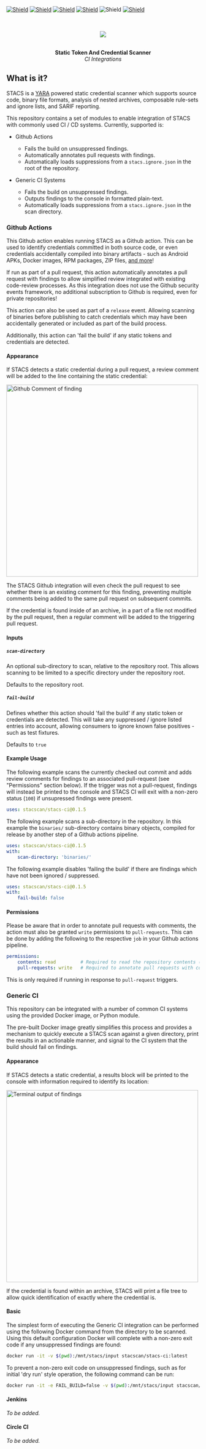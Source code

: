 [![Shield](https://img.shields.io/github/workflow/status/stacscan/stacs-ci/Check?label=Tests&style=flat-square)](https://github.com/stacscan/stacs-ci/actions?workflow=Check)
[![Shield](https://img.shields.io/github/workflow/status/stacscan/stacs-ci/Publish?label=Deploy&style=flat-square)](https://github.com/stacscan/stacs-ci/actions?workflow=Publish)
[![Shield](https://img.shields.io/docker/pulls/stacscan/stacs-ci?style=flat-square)](https://hub.docker.com/r/stacscan/stacs-ci)
[![Shield](https://img.shields.io/docker/image-size/stacscan/stacs-ci?style=flat-square)](https://hub.docker.com/r/stacscan/stacs-ci/tags?page=1&ordering=last_updated)
![Shield](https://img.shields.io/github/license/stacscan/stacs-ci?style=flat-square)
[![Shield](https://img.shields.io/twitter/follow/stacscan?style=flat-square)](https://twitter.com/stacscan)
<p align="center">
    <br /><br />
    <img src="https://raw.githubusercontent.com/stacscan/stacs-ci/main/docs/images/STACS-Logo-RGB.small.png?raw=true">
</p>
<p align="center">
    <br />
    <b>Static Token And Credential Scanner</b>
    <br />
    <i>CI Integrations</i>
    <br />
</p>

## What is it?

STACS is a [YARA](https://virustotal.github.io/yara/) powered static credential scanner
which supports source code, binary file formats, analysis of nested archives, composable
rule-sets and ignore lists, and SARIF reporting.

This repository contains a set of modules to enable integration of STACS with commonly
used CI / CD systems. Currently, supported is:

* Github Actions
  * Fails the build on unsuppressed findings.
  * Automatically annotates pull requests with findings.
  * Automatically loads suppressions from a `stacs.ignore.json` in the root of the repository.

* Generic CI Systems
  * Fails the build on unsuppressed findings.
  * Outputs findings to the console in formatted plain-text.
  * Automatically loads suppressions from a `stacs.ignore.json` in the scan directory.

### Github Actions

This Github action enables running STACS as a Github action. This can be used to
identify credentials committed in both source code, or even credentials accidentally
compiled into binary artifacts - such as Android APKs, Docker images, RPM packages, ZIP
files, [and more](https://github.com/stacscan/stacs/blob/main/README.md#what-does-stacs-support)!

If run as part of a pull request, this action automatically annotates a pull request
with findings to allow simplified review integrated with existing code-review processes.
As this integration does not use the Github security events framework, no additional
subscription to Github is required, even for private repositories!

This action can also be used as part of a `release` event. Allowing scanning of binaries
before publishing to catch credentials which may have been accidentally generated or
included as part of the build process.

Additionally, this action can 'fail the build' if any static tokens and credentials are
detected.

#### Appearance

If STACS detects a static credential during a pull request, a review comment will be
added to the line containing the static credential:

<img src="https://raw.githubusercontent.com/stacscan/stacs-ci/main/docs/images/github_comment.png?raw=true" width="500px" alt="Github Comment of finding" />

The STACS Github integration will even check the pull request to see whether there is
an existing comment for this finding, preventing multiple comments being added to the
same pull request on subsequent commits.

If the credential is found inside of an archive, in a part of a file not modified by the
pull request, then a regular comment will be added to the triggering pull request.

#### Inputs

##### `scan-directory`

An optional sub-directory to scan, relative to the repository root. This allows scanning
to be limited to a specific directory under the repository root.

Defaults to the repository root.

##### `fail-build`

Defines whether this action should 'fail the build' if any static token or credentials
are detected. This will take any suppressed / ignore listed entries into account,
allowing consumers to ignore known false positives - such as test fixtures.

Defaults to `true`

#### Example Usage

The following example scans the currently checked out commit and adds review comments
for findings to an associated pull-request (see "Permissions" section below). If the
trigger was not a pull-request, findings will instead be printed to the console and
STACS CI will exit with a non-zero status (`100`) if unsupressed findings were present.

```yaml
uses: stacscan/stacs-ci@0.1.5
```

The following example scans a sub-directory in the repository. In this example the 
`binaries/` sub-directory contains binary objects, compiled for release by another step
of a Github actions pipeline.

```yaml
uses: stacscan/stacs-ci@0.1.5
with:
    scan-directory: 'binaries/'
```

The following example disables 'failing the build' if there are findings which have not
been ignored / suppressed.

```yaml
uses: stacscan/stacs-ci@0.1.5
with:
    fail-build: false
```

#### Permissions

Please be aware that in order to annotate pull requests with comments, the action must
also be granted `write` permissions to `pull-requests`. This can be done by adding the
following to the respective `job` in your Github actions pipeline.

```yaml
permissions:
    contents: read         # Required to read the repository contents (checkout).
    pull-requests: write   # Required to annotate pull requests with comments.
```

This is only required if running in response to `pull-request` triggers.

### Generic CI

This repository can be integrated with a number of common CI systems using the provided
Docker image, or Python module.

The pre-built Docker image greatly simplifies this process and provides a mechanism to
quickly execute a STACS scan against a given directory, print the results in an
actionable manner, and signal to the CI system that the build should fail on findings.

#### Appearance

If STACS detects a static credential, a results block will be printed to the console
with information required to identify its location:

<img src="https://raw.githubusercontent.com/stacscan/stacs-ci/main/docs/images/generic_tui.png?raw=true" width="500px" alt="Terminal output of findings" />

If the credential is found within an archive, STACS will print a file tree to allow
quick identification of exactly where the credential is.

#### Basic

The simplest form of executing the Generic CI integration can be performed using the
following Docker command from the directory to be scanned. Using this default
configuration Docker will complete with a non-zero exit code if any unsuppressed findings
are found:

```bash
docker run -it -v $(pwd):/mnt/stacs/input stacscan/stacs-ci:latest
```

To prevent a non-zero exit code on unsuppressed findings, such as for initial 'dry run'
style operation, the following command can be run:

```bash
docker run -it -e FAIL_BUILD=false -v $(pwd):/mnt/stacs/input stacscan/stacs-ci:latest
```

#### Jenkins

_To be added._

#### Circle CI

_To be added._
